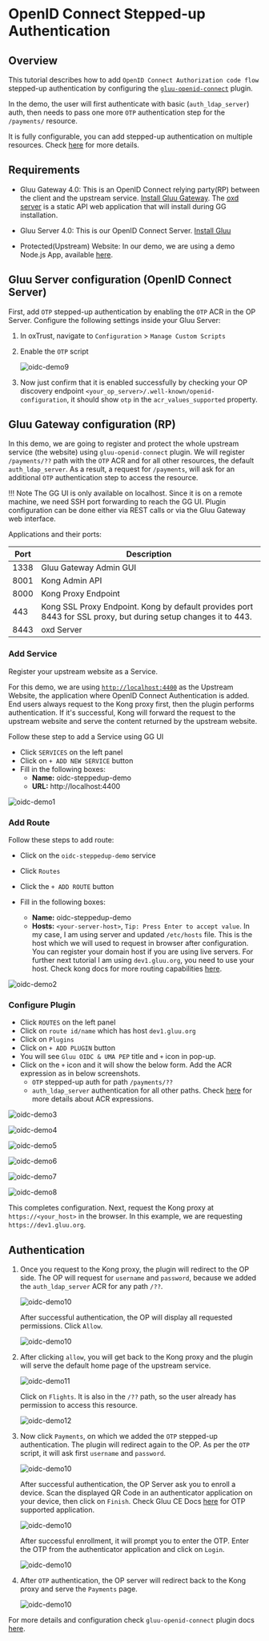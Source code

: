 # OpenID Connect Stepped-up Authentication 

## Overview

This tutorial describes how to add `OpenID Connect Authorization code flow` stepped-up authentication by configuring the [`gluu-openid-connect`](../../plugin/gluu-openid-connect-uma-pep/) plugin. 

In the demo, the user will first authenticate with basic (`auth_ldap_server`) auth, then needs to pass one more `OTP` authentication step for the `/payments/` resource. 

It is fully configurable, you can add stepped-up authentication on multiple resources. Check [here](../../plugin/gluu-openid-connect-uma-pep/) for more details. 

## Requirements

- Gluu Gateway 4.0: This is an OpenID Connect relying party(RP) between the client and the upstream service. [Install Gluu Gateway](../installation.md). The [oxd server](https://gluu.org/docs/oxd/4.0/) is a static API web application that will install during GG installation.

- Gluu Server 4.0: This is our OpenID Connect Server. [Install Gluu](https://gluu.org/docs/ce/4.0/installation-guide/install-ubuntu/)

- Protected(Upstream) Website: In our demo, we are using a demo Node.js App, available [here](https://github.com/GluuFederation/gluu-gateway/tree/version_4.0/gg-demo/node-ejs). 

## Gluu Server configuration (OpenID Connect Server)
   
First, add `OTP` stepped-up authentication by enabling the `OTP` ACR in the OP Server. Configure the following settings inside your Gluu Server: 

1. In oxTrust, navigate to `Configuration` > `Manage Custom Scripts` 

1. Enable the `OTP` script
     
     ![oidc-demo9](../img/oidc-demo9.png)

1. Now just confirm that it is enabled successfully by checking your OP discovery endpoint `<your_op_server>/.well-known/openid-configuration`, it should show `otp` in the `acr_values_supported` property.

## Gluu Gateway configuration (RP)

In this demo, we are going to register and protect the whole upstream service (the website) using `gluu-openid-connect` plugin. We will register `/payments/??` path with the `OTP` ACR and for all other resources, the default `auth_ldap_server`. As a result, a request for `/payments`, will ask for an additional `OTP` authentication step to access the resource.     

!!! Note
    The GG UI is only available on localhost. Since it is on a remote machine, we need SSH port forwarding to reach the GG UI. Plugin configuration can be done either via REST calls or via the Gluu Gateway web interface.  

Applications and their ports:

| Port | Description |
|------|-------------|
|1338| Gluu Gateway Admin GUI|
|8001|Kong Admin API|
|8000|Kong Proxy Endpoint|
|443|Kong SSL Proxy Endpoint. Kong by default provides port 8443 for SSL proxy, but during setup changes it to 443.|
|8443|oxd Server| 

### Add Service

Register your upstream website as a Service.

For this demo, we are using [`http://localhost:4400`](https://github.com/GluuFederation/gluu-gateway/tree/version_4.0/gg-demo/node-ejs) as the Upstream Website, the application where OpenID Connect Authentication is added. End users always request to the Kong proxy first, then the plugin performs authentication. If it's successful, Kong will forward the request to the upstream website and serve the content returned by the upstream website.

Follow these step to add a Service using GG UI
 
- Click `SERVICES` on the left panel
- Click on `+ ADD NEW SERVICE` button
- Fill in the following boxes:
    - **Name:** oidc-steppedup-demo
    - **URL:** http://localhost:4400

![oidc-demo1](../img/oidc-demo1.png)

### Add Route

Follow these steps to add route:

- Click on the `oidc-steppedup-demo` service

- Click `Routes`

- Click the `+ ADD ROUTE` button

- Fill in the following boxes:
     - **Name:** oidc-steppedup-demo
     - **Hosts:** `<your-server-host>`, `Tip: Press Enter to accept value`. In my case, I am using server and updated `/etc/hosts` file. This is the host which we will used to request in browser after configuration. You can register your domain host if you are using live servers. For further next tutorial I am using `dev1.gluu.org`, you need to use your host. Check kong docs for more routing capabilities [here](https://docs.konghq.com/0.14.x/proxy/#routes-and-matching-capabilities).
  
![oidc-demo2](../img/oidc-demo2.png)

### Configure Plugin

- Click `ROUTES` on the left panel
- Click on `route id/name` which has host `dev1.gluu.org`
- Click on `Plugins`
- Click on `+ ADD PLUGIN` button
- You will see `Gluu OIDC & UMA PEP` title and `+` icon in pop-up.
- Click on the `+` icon and it will show the below form. Add the ACR expression as in below screenshots.
    - `OTP` stepped-up auth for path `/payments/??`
    - `auth_ldap_server` authentication for all other paths. Check [here](../../plugin/gluu-openid-connect-uma-pep/#dynamic-url-base-acrs-stepped-up-authentication) for more details about ACR expressions.

![oidc-demo3](../img/oidc-demo3.png)

![oidc-demo4](../img/oidc-demo4.png)

![oidc-demo5](../img/oidc-demo5.png)

![oidc-demo6](../img/oidc-demo6.png)

![oidc-demo7](../img/oidc-demo7.png)

![oidc-demo8](../img/oidc-demo8.png)

This completes configuration. Next, request the Kong proxy at `https://<your_host>` in the browser. In this example, we are requesting `https://dev1.gluu.org`.

## Authentication

1. Once you request to the Kong proxy, the plugin will redirect to the OP side. The OP will request for `username` and `password`, because we added the `auth_ldap_server` ACR for any path `/??`.

     ![oidc-demo10](../img/oidc-demo10.png)
     
     After successful authentication, the OP will display all requested permissions. Click `Allow`.
     
     ![oidc-demo10](../img/oidc-demo11.png)

2. After clicking `allow`, you will get back to the Kong proxy and the plugin will serve the default home page of the upstream service.

     ![oidc-demo11](../img/oidc-demo12.png)
     
     Click on `Flights`. It is also in the `/??` path, so the user already has permission to access this resource.
     
     ![oidc-demo12](../img/oidc-demo13.png)

3. Now click `Payments`, on which we added the `OTP` stepped-up authentication. The plugin will redirect again to the OP. As per the `OTP` script, it will ask first `username` and `password`.

     ![oidc-demo10](../img/oidc-demo10.png)
     
     After successful authentication, the OP Server ask you to enroll a device. Scan the displayed QR Code in an authenticator application on your device, then click on `Finish`. Check Gluu CE Docs [here](https://gluu.org/docs/ce/authn-guide/otp/#recommended-otp-apps) for OTP supported application.
     
     ![oidc-demo10](../img/oidc-demo14.png)
     
     After successful enrollment, it will prompt you to enter the OTP. Enter the OTP from the authenticator application and click on `Login`.
     
     ![oidc-demo10](../img/oidc-demo15.png)

4. After `OTP` authentication, the OP server will redirect back to the Kong proxy and serve the `Payments` page. 

     ![oidc-demo10](../img/oidc-demo16.png)

For more details and configuration check `gluu-openid-connect` plugin docs [here](../../plugin/gluu-openid-connect-uma-pep/).
